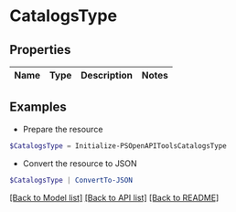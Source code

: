 # CatalogsType
## Properties

Name | Type | Description | Notes
------------ | ------------- | ------------- | -------------

## Examples

- Prepare the resource
```powershell
$CatalogsType = Initialize-PSOpenAPIToolsCatalogsType 
```

- Convert the resource to JSON
```powershell
$CatalogsType | ConvertTo-JSON
```

[[Back to Model list]](../README.md#documentation-for-models) [[Back to API list]](../README.md#documentation-for-api-endpoints) [[Back to README]](../README.md)

